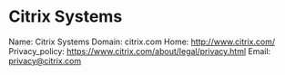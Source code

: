 
# Citrix Systems

Name: Citrix Systems
Domain: citrix.com
Home: http://www.citrix.com/
Privacy_policy: https://www.citrix.com/about/legal/privacy.html
Email: privacy@citrix.com
